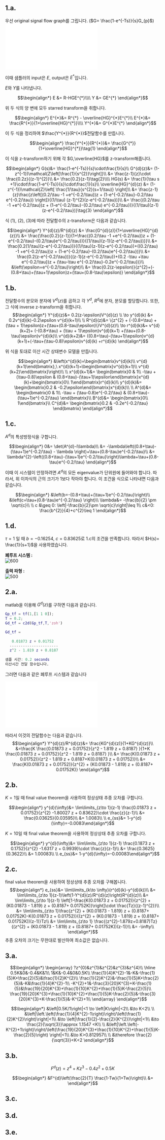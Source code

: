 ## 1.a.
우선 original signal flow graph를 그립니다. ($G= \frac{1-e^{-Ts}}{s}G_{p}$)
![Drawing 2024-06-08 21.11.47.excalidraw](Drawing%202024-06-08%2021.11.47.excalidraw.md)

이때 샘플러의 input은 $E$, output은 $E^{*}$입니다. 

$E$와 $Y$를 나타냅니다.

$$\begin{align*}
E &= R-HGE^{*}\\\\
Y &= GE^{*}
\end{align*}$$

위 두 식의 양 변에 모두 starred transform을 취합니다.

$$\begin{align*}
E^{*}&= R^{*} - \overline{HG}^{*}E^{*}\\
E^{*}&= \frac{R^{*}}{1+\overline{HG}^{*}}\\\\
Y^{*}&= G^{*}E^{*}
\end{align*}$$

이 두 식을 정리하여 $\frac{Y^{*}}{R^{*}}$전달함수를 만듭니다.

$$\begin{align*}
\frac{Y^{*}}{R^{*}}&= \frac{G^{*}}{1+\overline{HG}^{*}}\tag{1}
\end{align*}$$

이 식을 z-transform하기 위해 각 $G,\overline{HG}$를 z-transform해줍니다.

$$\begin{align*}
G(s)&= \frac{1-e^{-Ts}}{s}\cdot\frac{1}{s}\\
G^{d}(z)&= (1-z^{-1})\mathcal{Z\left[\frac{1}{s^{2}}\right]}\\
&= \frac{z-1}{z}\cdot \frac{0.2z}{(z-1)^{2}}\\
&= \frac{0.2}{z-1}\tag{2}\\\\
HG(s) &= \frac{1}{\tau s +1}\cdot\frac{1-e^{-Ts}}{s}\cdot\frac{1}{s}\\
\overline{HG}^{d}(z) &= (1-z^{-1})\mathcal{Z}\left[ \frac{1/\tau}{s^{2}(s+1/\tau)} \right]\\
&= \frac{z-1}{z}\frac{z\left[(0.2/\tau -1 +e^{-0.2/\tau})z + (1-e^{-0.2/\tau}-0.2/\tau e^{-0.2/\tau}) \right]}{(1/\tau) (z-1)^{2}(z-e^{-0.2/\tau})}\\
&= \frac{(0.2/\tau -1 +e^{-0.2/\tau})z + (1-e^{-0.2/\tau}-(0.2/\tau) e^{-0.2/\tau})}{(1/\tau)(z-1)(z-e^{-0.2/\tau})}\tag{3}
\end{align*}$$

식 (1), (2), (3)에 따라 전달함수의 z-transform은 다음과 같습니다.

$$\begin{align*}
Y^{d}(z)/R^{d}(z) &= \frac{G^{d}(z)}{1+\overline{HG}^{d}(z)}\\
&= \frac{\frac{0.2}{z-1}}{1+\frac{(0.2/\tau -1 +e^{-0.2/\tau})z + (1-e^{-0.2/\tau}-(0.2/\tau)e^{-0.2/\tau})}{(1/\tau)(z-1)(z-e^{-0.2/\tau})}}\\
&= \frac{0.2(1/\tau)(z-e^{-0.2/\tau})}{(1/\tau)(z-1)(z-e^{-0.2/\tau})+((0.2/\tau) -1 +e^{-0.2/\tau})z + (1-e^{-0.2/\tau}-(0.2/\tau)e^{-0.2/\tau})}\\
&= \frac{0.2(z-e^{-0.2/\tau})}{(z-1)(z-e^{-0.2/\tau})+(0.2 -\tau +\tau e^{-0.2/\tau})z + (\tau-\tau e^{-0.2/\tau}-0.2e^{-0.2/\tau})}\\
&\left(\epsilon=e^{-0.2/\tau}\right)\\
&= \frac{0.2(z-\epsilon)}{z^{2}+(-(0.8+\tau)+(\tau+1)\epsilon)z+(\tau+(0.8-\tau)\epsilon)}
\end{align*}$$

## 1.b.
전달함수의 분모와 분자에 $V^{d}(z)$를 곱하고 각 $Y^{d}, \ R^{d}$에 분자, 분모를 할당합니다.
또한, 그 식에 inverse z-transform을 취합니다.
$$\begin{align*}
Y^{d}(z)&= 0.2(z-\epsilon)V^{d}(z) \\
\to y^{d}(k) &= 0.2v^{d}(k)-0.2\epsilon v^{d}(k+1)\\
\\
R^{d}(z)&= \{z^{2} + (-(0.8+\tau) + (\tau + 1)\epsilon)z+(\tau+(0.8-\tau)\epsilon)\}V^{d}(z)\\
\to r^{d}(k)&= v^{d}(k+2)+ (-(0.8+\tau) + (\tau + 1)\epsilon)v^{d}(k+1) +(\tau+(0.8-\tau)\epsilon)v^{d}(k)\\
v^{d}(k+2)&= ((0.8+\tau)-(\tau+1)\epsilon)v^{d}(k+1)+(-\tau+(\tau-0.8)\epsilon)v^{d}(k) +r^{d}(k)
\end{align*}$$

위 식을 토대로 이산 시간 상태변수 모델을 만듭니다. 

$$\begin{align*}
&\left(x^{d}(k)=\begin{bmatrix}v^{d}(k)\\
v^{d}(k+1)\end{bmatrix},\ 
x^{d}(k+1)=\begin{bmatrix}v^{d}(k+1)\\
v^{d}(k+2)\end{bmatrix}\right)\\
\\
x^{d}(k+1)&= \begin{bmatrix}0 & 1\\
-\tau + (\tau-0.8)\epsilon & (0.8+\tau)-(\tau+1)\epsilon\end{bmatrix}x^{d}(k)+\begin{bmatrix}0\\
1\end{bmatrix}r^{d}(k)\\
y^{d}(k)&= \begin{bmatrix}0.2 & -0.2\epsilon\end{bmatrix}x^{d}(k)\\
\\
A^{d}&= \begin{bmatrix}0 & 1\\
-\tau + (\tau-0.8)e^{-0.2/\tau} & (0.8+\tau)-(\tau+1)e^{-0.2/\tau} \end{bmatrix}\\
B^{d}&= \begin{bmatrix}0\\
1\end{bmatrix}\\
C^{d}&= \begin{bmatrix}0.2  & -0.2e^{-0.2/\tau} \end{bmatrix}
\end{align*}$$

## 1.c.
$A^{d}$의 특성방정식을 구합니다.

$$\begin{align*}
0&= \det(A^{d}-I\lambda)\\
&= -\lambda\left((0.8+\tau)-(\tau+1)e^{-0.2/\tau} - \lambda \right)+\tau+(0.8-\tau)e^{-0.2/\tau}\\
&= \lambda^{2}-\left((0.8+\tau)-(\tau+1)e^{-0.2/\tau}\right)\lambda+\tau+(0.8-\tau)e^{-0.2/\tau}
\end{align*}$$


이때 이 시스템이 안정하려면 $A^{d}$의 모든 eigenvalue가 단위원에 들어와야 합니다. 따라서, 위 이차식의 근의 크기가 1보다 작아야 합니다. 이 조건을 식으로 나타내면 다음과 같습니다.

$$\begin{align*}
&\left(b=-(0.8+\tau)+(\tau+1)e^{-0.2/\tau}\right)\\
&\left(c=\tau+(0.8-\tau)e^{-0.2/\tau} \right)\\
\lambda&= -\frac{b}{2} \pm \sqrt{c}\\
\\
c &\geq  0: \left|-\frac{b}{2}\pm \sqrt{c}\right|\leq 1\\
c&<0: \frac{b^{2}}{4}+c^{2}\leq 1 
\end{align*}$$

## 1.d.
$\tau=1$ 일 때 $b=-0.16254,\ c=0.83625$로 1.c의 조건을 만족합니다.
따라서 $H(s)= \frac{1}{s+1}$을 사용하였습니다.

**폐루프 시스템 :**   
![600](Pasted%20image%2020240609155107.png)

**출력 파형 :**  
![500](Pasted%20image%2020240609155619.png)

## 2.a.
matlab을 이용해 $G^{d}(z)$를 구하면 다음과 같습니다.

```matlab
Gp_tf = tf(1,[1 1 0]);
T = 0.2;
Gd_tf = c2d(Gp_tf,T,'zoh')
```

```Matlab
Gd_tf =
 
   0.01873 z + 0.01752
  ----------------------
  z^2 - 1.819 z + 0.8187
 
샘플 시간: 0.2 seconds
이산시간 전달 함수입니다.
```

그러면 다음과 같은 폐루프 시스템과 같습니다

![Drawing 2024-06-09 17.16.47.excalidraw](Drawing%202024-06-09%2017.16.47.excalidraw.md)

따라서 이것의 전달함수는 다음과 같습니다.
$$\begin{align*}
Y^{d}(z)/R^{d}(z)&= \frac{KG^{d}(z)}{1+KG^{d}(z)}\\
&=\frac{K \frac{0.01873 z + 0.01752}{z^2 - 1.819 z + 0.8187}
}{1+K \frac{0.01873 z + 0.01752}{z^2 - 1.819 z + 0.8187}
}\\
&= \frac{K(0.01873 z + 0.01752)}{z^2 - 1.819 z + 0.8187+K(0.01873 z + 0.01752)}\\
&= \frac{K(0.01873 z + 0.01752)}{z^{2} + (K0.01873 - 1.819) z + (0.8187+ 0.01752K)}
\end{align*}$$

## 2.b.
$K = 1$일 때 final value theorem을 사용하여 정상상태 추종 오차를 구합니다.

$$\begin{align*}
y^{d}(\infty)&= \lim\limits_{z\to 1}(z-1) \frac{0.01873 z + 0.01752}{z^{2} -1.80027 z + 0.83622}\cdot
\frac{z}{z-1}\\
&= \frac{0.03625}{0.03595}\\
&= 1.0083\\
\\
e_{ss}&= 1-y^{d}(\infty)=-0.0083\end{align*}$$

$K = 10$일 때 final value theorem을 사용하여 정상상태 추종 오차를 구합니다.

$$\begin{align*}
y^{d}(\infty)&= \lim\limits_{z\to 1}(z-1) \frac{0.1873 z + 0.1752}{z^{2} -1.6317 z + 0.9939}\cdot
\frac{z}{z-1}\\
&= \frac{0.3625}{0.3622}\\
&= 1.00083\\
\\
e_{ss}&= 1-y^{d}(\infty)=-0.00083\end{align*}$$

## 2.c.
final value theorem을 사용하여 정상상태 추종 오차를 구해봅니다.
$$\begin{align*}
e_{ss}&= \lim\limits_{k\to \infty}(r^{d}(k)-y^{d}(k))\\
&= \lim\limits_{z\to 1}(z-1)\left(1-Y^{d}(z)/R^{d}(z)\right)R^{d}(z)\\
&= \lim\limits_{z\to 1}(z-1) \left[1-\frac{K(0.01873 z + 0.01752)}{z^{2} + (K0.01873 - 1.819) z + (0.8187+ 0.01752K)}\right]\cdot
\frac{Tz}{(z-1)^{2}}\\
&= \lim\limits_{z\to 1}\frac{z^{2} + (K0.01873 - 1.819) z + (0.8187+ 0.01752K)-K(0.01873 z + 0.01752)}{(z^{2} + (K0.01873 - 1.819) z + (0.8187+ 0.01752K))(z-1)}Tz\\
&= \lim\limits_{z\to 1} \frac{(z^{2}-1.879z+0.8187)Tz}{(z^{2} + (K0.01873 - 1.819) z + (0.8187+ 0.01752K))(z-1)}\\
&= -\infty\\
\end{align*}$$
추종 오차의 크기는 무한대로 발산하여 최소값은 없습니다.
## 3.a.


$$\begin{align*}
\begin{array}
?z^{0}&z^{1}&z^{2}&z^{3}&z^{4}\\
\hline
0.5K&0&-0.4&K&1\\
1&K&-0.4&0&0.5K\\
\frac{1}{4}K^{2}-1&-K&-\frac{1}{5}K+\frac{2}{5}&\frac{1}{2}K^{2}\\
\frac{1}{2}K^{2}&-\frac{1}{5}K+\frac{2}{5}&-K&\frac{1}{4}K^{2}-1\\
-K^{2}+1&-\frac{3}{20}K^{3}+K-\frac{1}{5}&\frac{19}{20}K^{3}+\frac{1}{10}K^{2}+\frac{1}{5}K-\frac{2}{5}\\
\frac{19}{20}K^{3}+\frac{1}{10}K^{2}+\frac{1}{5}K-\frac{2}{5}&-\frac{3}{20}K^{3}+K-\frac{1}{5}&-K^{2}+1\\
\end{array}
\end{align*}$$


$$\begin{align*}
&\left|0.5K/1\right|<1 \to \left|K\right|<2\\
&\to K<2\\
\\
&\left|\left.\left(\frac{1}{4}K^{2}-1\right)\right/\left(\frac{1}{2}K^{2}\right)\right|<1\\
&\to \left|\frac{1}{2}-\frac{2}{K^{2}}\right|<1\\
&\to \frac{2}{\sqrt{3}}\approx 1.1547 <K\\
\\
&\left|\left.\left(-K^{2}+1\right)\right/\left(\frac{19}{20}K^{3}+\frac{1}{10}K^{2}+\frac{1}{5}K-\frac{2}{5}\right) \right|<1\\
&\to K>0.812957\\
\\
&\therefore \frac{2}{\sqrt{3}}<K<2
\end{align*}$$

## 3.b.
$$F^{d}(z)=z^{4}+Kz^{3}-0.4z^{2}+0.5K$$

$$\begin{align*}
&F^{d}\left(\frac{2}{T} \frac{1-Tw}{1+Tw}\right)\\
&= 
\end{align*}$$
## 3.c.

## 3.d.

## 3.e.
